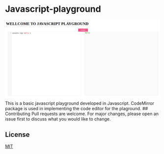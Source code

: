 # Javascript-playground
<img src='./Screenshot.png'/>
This is a basic javascript playground developed in Javascript. CodeMirror package is used in implementing the code editor for the plaground.
## Contributing
Pull requests are welcome. For major changes, please open an issue first to discuss what you would like to change.


## License
[MIT](https://choosealicense.com/licenses/mit/)
